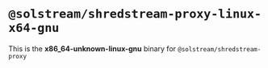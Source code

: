 # `@solstream/shredstream-proxy-linux-x64-gnu`

This is the **x86_64-unknown-linux-gnu** binary for `@solstream/shredstream-proxy`
